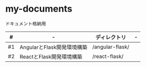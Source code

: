 # my-documents
ドキュメント格納用

|#|-|ディレクトリ|-|
|---|---|---|---|
|#1|AngularとFlask開発環境構築|/angular-flask/||
|#2|ReactとFlask開発環境構築|/react-flask/||
